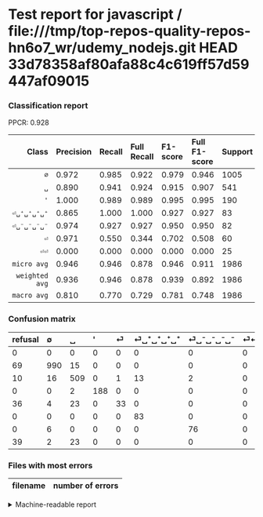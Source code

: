 # Test report for javascript / file:///tmp/top-repos-quality-repos-hn6o7_wr/udemy_nodejs.git HEAD 33d78358af80afa88c4c619ff57d59447af09015

### Classification report

PPCR: 0.928

| Class | Precision | Recall | Full Recall | F1-score | Full F1-score | Support | Full Support | PPCR |
|------:|:----------|:-------|:------------|:---------|:---------|:--------|:-------------|:-----|
| `∅` | 0.972| 0.985| 0.922| 0.979| 0.946| 1005| 1074| 0.936 |
| `␣` | 0.890| 0.941| 0.924| 0.915| 0.907| 541| 551| 0.982 |
| `'` | 1.000| 0.989| 0.989| 0.995| 0.995| 190| 190| 1.000 |
| `⏎␣⁺␣⁺␣⁺␣⁺` | 0.865| 1.000| 1.000| 0.927| 0.927| 83| 83| 1.000 |
| `⏎␣⁻␣⁻␣⁻␣⁻` | 0.974| 0.927| 0.927| 0.950| 0.950| 82| 82| 1.000 |
| `⏎` | 0.971| 0.550| 0.344| 0.702| 0.508| 60| 96| 0.625 |
| `⏎⏎` | 0.000| 0.000| 0.000| 0.000| 0.000| 25| 64| 0.391 |
| `micro avg` | 0.946| 0.946| 0.878| 0.946| 0.911| 1986| 2140| 0.928 |
| `weighted avg` | 0.936| 0.946| 0.878| 0.939| 0.892| 1986| 2140| 0.928 |
| `macro avg` | 0.810| 0.770| 0.729| 0.781| 0.748| 1986| 2140| 0.928 |

### Confusion matrix

|refusal|  ∅| ␣| '| ⏎| ⏎␣⁺␣⁺␣⁺␣⁺| ⏎␣⁻␣⁻␣⁻␣⁻| ⏎⏎| 
|:---|:---|:---|:---|:---|:---|:---|:---|
|0 |0 |0 |0 |0 |0 |0 |0 |
|69 |990 |15 |0 |0 |0 |0 |0 |
|10 |16 |509 |0 |1 |13 |2 |0 |
|0 |0 |2 |188 |0 |0 |0 |0 |
|36 |4 |23 |0 |33 |0 |0 |0 |
|0 |0 |0 |0 |0 |83 |0 |0 |
|0 |6 |0 |0 |0 |0 |76 |0 |
|39 |2 |23 |0 |0 |0 |0 |0 |

### Files with most errors

| filename | number of errors|
|:----:|:-----|

<details>
    <summary>Machine-readable report</summary>
```json
{
  "cl_report": {"\u0027": {"f1-score": 0.9947089947089947, "precision": 1.0, "recall": 0.9894736842105263, "support": 190}, "macro avg": {"f1-score": 0.781085785462263, "precision": 0.8102693958936014, "recall": 0.7703182652333151, "support": 1986}, "micro avg": {"f1-score": 0.946122860020141, "precision": 0.946122860020141, "recall": 0.946122860020141, "support": 1986}, "weighted avg": {"f1-score": 0.9387993945889062, "precision": 0.9358837090618192, "recall": 0.946122860020141, "support": 1986}, "\u2205": {"f1-score": 0.9787444389520513, "precision": 0.9724950884086444, "recall": 0.9850746268656716, "support": 1005}, "\u23ce": {"f1-score": 0.7021276595744681, "precision": 0.9705882352941176, "recall": 0.55, "support": 60}, "\u23ce\u23ce": {"f1-score": 0.0, "precision": 0.0, "recall": 0.0, "support": 25}, "\u23ce\u2423\u207a\u2423\u207a\u2423\u207a\u2423\u207a": {"f1-score": 0.9273743016759777, "precision": 0.8645833333333334, "recall": 1.0, "support": 83}, "\u23ce\u2423\u207b\u2423\u207b\u2423\u207b\u2423\u207b": {"f1-score": 0.9500000000000001, "precision": 0.9743589743589743, "recall": 0.926829268292683, "support": 82}, "\u2423": {"f1-score": 0.9146451033243487, "precision": 0.8898601398601399, "recall": 0.9408502772643254, "support": 541}},
  "cl_report_full": {"\u0027": {"f1-score": 0.9947089947089947, "precision": 1.0, "recall": 0.9894736842105263, "support": 190}, "macro avg": {"f1-score": 0.7475341092026311, "precision": 0.8102693958936014, "recall": 0.7293736595183379, "support": 2140}, "micro avg": {"f1-score": 0.9108095007270965, "precision": 0.946122860020141, "recall": 0.8780373831775701, "support": 2140}, "weighted avg": {"f1-score": 0.8918635228599269, "precision": 0.9203770958720369, "recall": 0.8780373831775701, "support": 2140}, "\u2205": {"f1-score": 0.9464627151051624, "precision": 0.9724950884086444, "recall": 0.9217877094972067, "support": 1074}, "\u23ce": {"f1-score": 0.5076923076923077, "precision": 0.9705882352941176, "recall": 0.34375, "support": 96}, "\u23ce\u23ce": {"f1-score": 0.0, "precision": 0.0, "recall": 0.0, "support": 64}, "\u23ce\u2423\u207a\u2423\u207a\u2423\u207a\u2423\u207a": {"f1-score": 0.9273743016759777, "precision": 0.8645833333333334, "recall": 1.0, "support": 83}, "\u23ce\u2423\u207b\u2423\u207b\u2423\u207b\u2423\u207b": {"f1-score": 0.9500000000000001, "precision": 0.9743589743589743, "recall": 0.926829268292683, "support": 82}, "\u2423": {"f1-score": 0.9065004452359751, "precision": 0.8898601398601399, "recall": 0.9237749546279492, "support": 551}},
  "ppcr": 0.9280373831775701
}
```
</details>
